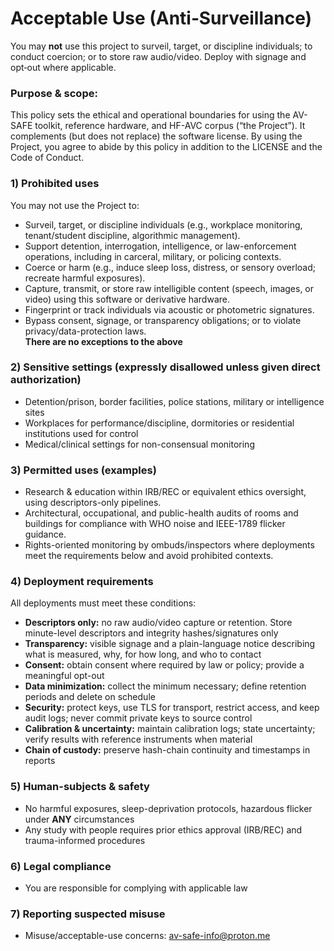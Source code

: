 # Acceptable Use (Anti‑Surveillance)

You may **not** use this project to surveil, target, or discipline individuals; to conduct coercion; or to store raw audio/video. Deploy with signage and opt‑out where applicable.

### Purpose & scope: 
This policy sets the ethical and operational boundaries for using the AV-SAFE toolkit, reference hardware, and HF-AVC corpus (“the Project”). It complements (but does not replace) the software license. By using the Project, you agree to abide by this policy in addition to the LICENSE and the Code of Conduct.
<br>

### 1) Prohibited uses 
You may not use the Project to: 
- Surveil, target, or discipline individuals (e.g., workplace monitoring, tenant/student discipline, algorithmic management).
- Support detention, interrogation, intelligence, or law-enforcement operations, including in carceral, military, or policing contexts.
- Coerce or harm (e.g., induce sleep loss, distress, or sensory overload; recreate harmful exposures).
- Capture, transmit, or store raw intelligible content (speech, images, or video) using this software or derivative hardware.
- Fingerprint or track individuals via acoustic or photometric signatures.
- Bypass consent, signage, or transparency obligations; or to violate privacy/data-protection laws.
\
**There are no exceptions to the above**

### 2) Sensitive settings (expressly disallowed unless given direct authorization)
- Detention/prison, border facilities, police stations, military or intelligence sites
- Workplaces for performance/discipline, dormitories or residential institutions used for control
- Medical/clinical settings for non-consensual monitoring

### 3) Permitted uses (examples)
- Research & education within IRB/REC or equivalent ethics oversight, using descriptors-only pipelines.
- Architectural, occupational, and public-health audits of rooms and buildings for compliance with WHO noise and IEEE-1789 flicker guidance.
- Rights-oriented monitoring by ombuds/inspectors where deployments meet the requirements below and avoid prohibited contexts.

### 4) Deployment requirements
All deployments must meet these conditions:
- **Descriptors only:** no raw audio/video capture or retention. Store minute-level descriptors and integrity hashes/signatures only
- **Transparency:** visible signage and a plain-language notice describing what is measured, why, for how long, and who to contact
- **Consent:** obtain consent where required by law or policy; provide a meaningful opt-out
- **Data minimization:** collect the minimum necessary; define retention periods and delete on schedule
- **Security:** protect keys, use TLS for transport, restrict access, and keep audit logs; never commit private keys to source control
- **Calibration & uncertainty:** maintain calibration logs; state uncertainty; verify results with reference instruments when material
- **Chain of custody:** preserve hash-chain continuity and timestamps in reports

### 5) Human-subjects & safety
- No harmful exposures, sleep-deprivation protocols, hazardous flicker under **ANY** circumstances
- Any study with people requires prior ethics approval (IRB/REC) and trauma-informed procedures

### 6) Legal compliance
- You are responsible for complying with applicable law

### 7) Reporting suspected misuse
- Misuse/acceptable-use concerns: [av-safe-info@proton.me](av-safe-info@proton.me)
